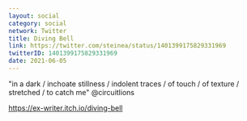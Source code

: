 ```yaml
---
layout: social
category: social
network: Twitter
title: Diving Bell
link: https://twitter.com/steinea/status/1401399175829331969
twitterID: 1401399175829331969
date: 2021-06-05
---
```


"in a dark / inchoate stillness / indolent traces / of touch / of texture / stretched / to catch me" @circuitlions

<https://ex-writer.itch.io/diving-bell>
